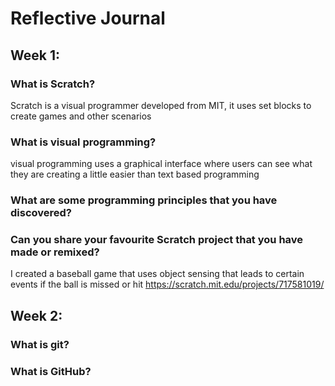 # Reflective Journal

## Week 1:

### What is Scratch?
Scratch is a visual programmer developed from MIT, it uses set blocks to create games and other scenarios
### What is visual programming?
visual programming uses a graphical interface where users can see what they are creating a little easier than text based programming 
### What are some programming principles that you have discovered?

### Can you share your favourite Scratch project that you have made or remixed?
I created a baseball game that uses object sensing that leads to certain events if the ball is missed or hit
https://scratch.mit.edu/projects/717581019/
## Week 2:

### What is git?

### What is GitHub?
